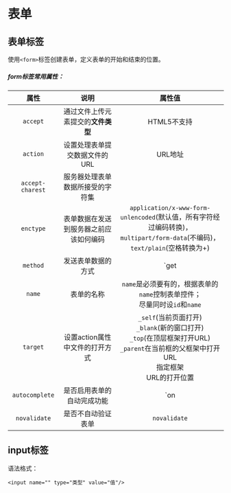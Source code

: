 # 表单

## 表单标签

使用`<form>`标签创建表单，定义表单的开始和结束的位置。

##### form标签常用属性：

|       属性       |                  说明                  |                            属性值                            |
| :--------------: | :------------------------------------: | :----------------------------------------------------------: |
|     `accept`     |   通过文件上传元素提交的**文件类型**   |                         HTML5不支持                          |
|     `action`     |     设置处理表单提交数据文件的URL      |                           URL地址                            |
| `accept-charest` |    服务器处理表单数据所接受的字符集    |                                                              |
|    `enctype`     | 表单数据在发送到服务器之前应该如何编码 | `application/x-www-form-unlencoded`(默认值，所有字符经过编码转换)，<br/>`multipart/form-data`(不编码)，<br/>`text/plain`(空格转换为+) |
|     `method`     |           发送表单数据的方式           |                          `get|post`                          |
|      `name`      |               表单的名称               | `name`是必须要有的，根据表单的`name`控制表单控件；<br/>尽量同时设`id`和`name` |
|     `target`     |     设置action属性中文件的打开方式     | `_self`(当前页面打开)<br/>`_blank`(新的窗口打开)<br/>`_top`(在顶层框架打开URL)<br/>`_parent`在当前框的父框架中打开URL<br/>指定框架<br/>URL的打开位置 |
|  `autocomplete`  |       是否启用表单的自动完成功能       |                           `on|off`                           |
|   `novalidate`   |           是否不自动验证表单           |                         `novalidate`                         |

## input标签

语法格式：

`<input name="" type="类型" value="值"/>`



































